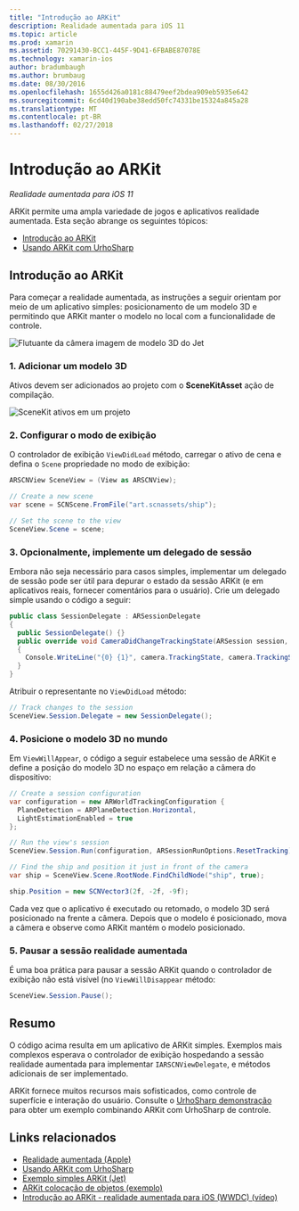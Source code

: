 ```yaml
---
title: "Introdução ao ARKit"
description: Realidade aumentada para iOS 11
ms.topic: article
ms.prod: xamarin
ms.assetid: 70291430-BCC1-445F-9D41-6FBABE87078E
ms.technology: xamarin-ios
author: bradumbaugh
ms.author: brumbaug
ms.date: 08/30/2016
ms.openlocfilehash: 1655d426a0181c88479eef2bdea909eb5935e642
ms.sourcegitcommit: 6cd40d190abe38edd50fc74331be15324a845a28
ms.translationtype: MT
ms.contentlocale: pt-BR
ms.lasthandoff: 02/27/2018
---
```

# <a name="introduction-to-arkit"></a>Introdução ao ARKit

_Realidade aumentada para iOS 11_

ARKit permite uma ampla variedade de jogos e aplicativos realidade aumentada. Esta seção abrange os seguintes tópicos:

- [Introdução ao ARKit](#gettingstarted)
- [Usando ARKit com UrhoSharp](urhosharp.md)

<a name="gettingstarted" />

## <a name="getting-started-with-arkit"></a>Introdução ao ARKit

Para começar a realidade aumentada, as instruções a seguir orientam por meio de um aplicativo simples: posicionamento de um modelo 3D e permitindo que ARKit manter o modelo no local com a funcionalidade de controle.

![Flutuante da câmera imagem de modelo 3D do Jet](images/jet-sml.png)

### <a name="1-add-a-3d-model"></a>1. Adicionar um modelo 3D

Ativos devem ser adicionados ao projeto com o **SceneKitAsset** ação de compilação.

![SceneKit ativos em um projeto](images/scene-assets.png)


### <a name="2-configure-the-view"></a>2. Configurar o modo de exibição

O controlador de exibição `ViewDidLoad` método, carregar o ativo de cena e defina o `Scene` propriedade no modo de exibição:

```csharp
ARSCNView SceneView = (View as ARSCNView);

// Create a new scene
var scene = SCNScene.FromFile("art.scnassets/ship");

// Set the scene to the view
SceneView.Scene = scene;
```

### <a name="3-optionally-implement-a-session-delegate"></a>3. Opcionalmente, implemente um delegado de sessão

Embora não seja necessário para casos simples, implementar um delegado de sessão pode ser útil para depurar o estado da sessão ARKit (e em aplicativos reais, fornecer comentários para o usuário). Crie um delegado simple usando o código a seguir:

```csharp
public class SessionDelegate : ARSessionDelegate
{
  public SessionDelegate() {}
  public override void CameraDidChangeTrackingState(ARSession session, ARCamera camera)
  {
    Console.WriteLine("{0} {1}", camera.TrackingState, camera.TrackingStateReason);
  }
}
```

Atribuir o representante no `ViewDidLoad` método:

```csharp
// Track changes to the session
SceneView.Session.Delegate = new SessionDelegate();
```

### <a name="4-position-the-3d-model-in-the-world"></a>4. Posicione o modelo 3D no mundo

Em `ViewWillAppear`, o código a seguir estabelece uma sessão de ARKit e define a posição do modelo 3D no espaço em relação a câmera do dispositivo:

```csharp
// Create a session configuration
var configuration = new ARWorldTrackingConfiguration {
  PlaneDetection = ARPlaneDetection.Horizontal,
  LightEstimationEnabled = true
};

// Run the view's session
SceneView.Session.Run(configuration, ARSessionRunOptions.ResetTracking);

// Find the ship and position it just in front of the camera
var ship = SceneView.Scene.RootNode.FindChildNode("ship", true);

ship.Position = new SCNVector3(2f, -2f, -9f);
```

Cada vez que o aplicativo é executado ou retomado, o modelo 3D será posicionado na frente a câmera. Depois que o modelo é posicionado, mova a câmera e observe como ARKit mantém o modelo posicionado.

### <a name="5-pause-the-augmented-reality-session"></a>5. Pausar a sessão realidade aumentada

É uma boa prática para pausar a sessão ARKit quando o controlador de exibição não está visível (no `ViewWillDisappear` método:

```csharp
SceneView.Session.Pause();
```

## <a name="summary"></a>Resumo

O código acima resulta em um aplicativo de ARKit simples. Exemplos mais complexos esperava o controlador de exibição hospedando a sessão realidade aumentada para implementar `IARSCNViewDelegate`, e métodos adicionais de ser implementado.

ARKit fornece muitos recursos mais sofisticados, como controle de superfície e interação do usuário. Consulte o [UrhoSharp demonstração](urhosharp.md) para obter um exemplo combinando ARKit com UrhoSharp de controle.


## <a name="related-links"></a>Links relacionados

- [Realidade aumentada (Apple)](https://developer.apple.com/arkit/)
- [Usando ARKit com UrhoSharp](urhosharp.md)
- [Exemplo simples ARKit (Jet)](https://developer.xamarin.com/samples/monotouch/ios11/ARKitSample/)
- [ARKit colocação de objetos (exemplo)](https://developer.xamarin.com/samples/monotouch/ios11/ARKitPlacingObjects/)
- [Introdução ao ARKit - realidade aumentada para iOS (WWDC) (vídeo)](https://developer.apple.com/videos/play/wwdc2017/602/)
